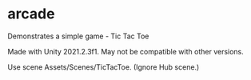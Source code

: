 # arcade
 
Demonstrates a simple game - Tic Tac Toe

Made with Unity 2021.2.3f1. May not be compatible with other versions.

Use scene Assets/Scenes/TicTacToe. (Ignore Hub scene.)
